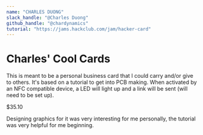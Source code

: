 ```yaml
---
name: "CHARLES DUONG"
slack_handle: "@Charles Duong"
github_handle: "@chardynamics"
tutorial: "https://jams.hackclub.com/jam/hacker-card"
---
```


# Charles' Cool Cards

This is meant to be a personal business card that I could carry and/or give to others. It's based on a tutorial to get into PCB making. When activated by an NFC compatible device, a LED will light up and a link will be sent (will need to be set up). 

$35.10

Designing graphics for it was very interesting for me personally, the tutorial was very helpful for me beginning.
